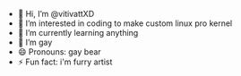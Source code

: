 - 👋 Hi, I’m @vitivattXD
- 👀 I’m interested in coding to make custom linux pro kernel
- 🌱 I’m currently learning anything
- 💞️ I’m gay
- 😄 Pronouns: gay bear
- ⚡ Fun fact: i'm furry artist
